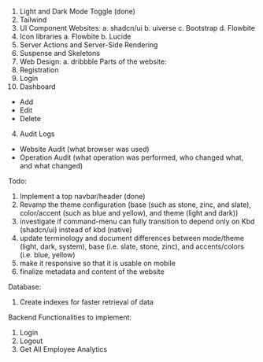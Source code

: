 1. Light and Dark Mode Toggle (done)
2. Tailwind
3. UI Component Websites:
a. shadcn/ui
b. uiverse
c. Bootstrap
d. Flowbite
4. Icon libraries
a. Flowbite
b. Lucide
5. Server Actions and Server-Side Rendering
6. Suspense and Skeletons
7. Web Design:
a. dribbble
Parts of the website:
1. Registration
2. Login
3. Dashboard
- Add
- Edit
- Delete
4. Audit Logs
- Website Audit (what browser was used)
- Operation Audit (what operation was performed, who changed what, and what changed)

Todo:
1. Implement a top navbar/header (done)
2. Revamp the theme configuration (base (such as stone, zinc, and slate), color/accent (such as blue and yellow), and theme (light and dark))
3. investigate if command-menu can fully transition to depend only on Kbd (shadcn/ui) instead of kbd (native)
4. update terminology and document differences between mode/theme (light, dark, system), base (i.e. slate, stone, zinc), and accents/colors (i.e. blue, yellow)
5. make it responsive so that it is usable on mobile
6. finalize metadata and <head> content of the website

Database:
1. Create indexes for faster retrieval of data

Backend Functionalities to implement:
1. Login
2. Logout
3. Get All Employee Analytics